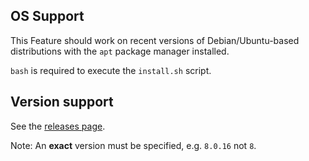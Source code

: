 

## OS Support

This Feature should work on recent versions of Debian/Ubuntu-based distributions with the `apt` package manager installed.

`bash` is required to execute the `install.sh` script.


## Version support

See the [releases page](https://www.php.net/releases/).

Note: An **exact** version must be specified, e.g. `8.0.16` not `8`.